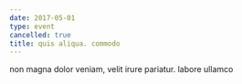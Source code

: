 ```yaml
---
date: 2017-05-01
type: event
cancelled: true
title: quis aliqua. commodo
---
```

non magna dolor veniam, velit irure pariatur. labore ullamco